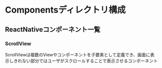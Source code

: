# Componentsディレクトリ構成


## ReactNativeコンポーネント一覧

### ScrollView

ScrollViewは複数のViewやコンポーネントを子要素として定義でき、画面に表示しきれない部分ではユーザがスクロールすることで表示させるコンポーネント

